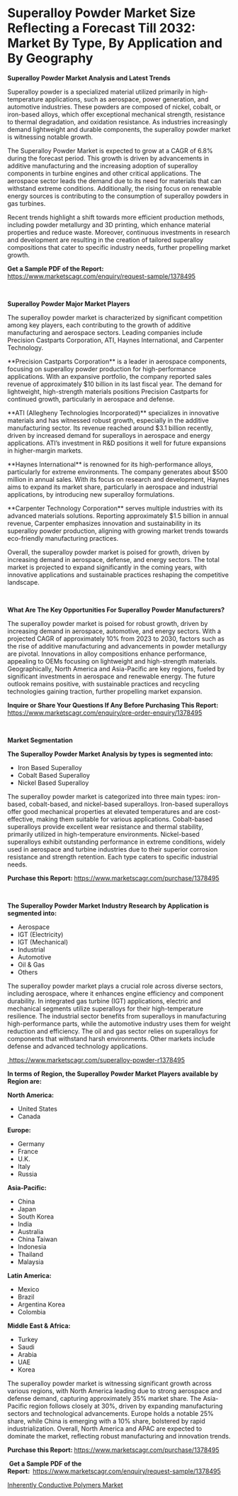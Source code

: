 <p><h1>Superalloy Powder Market Size Reflecting a Forecast Till 2032: Market By Type, By Application and By Geography</h1></p><p><strong>Superalloy Powder Market Analysis and Latest Trends</strong></p>
<p><p>Superalloy powder is a specialized material utilized primarily in high-temperature applications, such as aerospace, power generation, and automotive industries. These powders are composed of nickel, cobalt, or iron-based alloys, which offer exceptional mechanical strength, resistance to thermal degradation, and oxidation resistance. As industries increasingly demand lightweight and durable components, the superalloy powder market is witnessing notable growth.</p><p>The Superalloy Powder Market is expected to grow at a CAGR of 6.8% during the forecast period. This growth is driven by advancements in additive manufacturing and the increasing adoption of superalloy components in turbine engines and other critical applications. The aerospace sector leads the demand due to its need for materials that can withstand extreme conditions. Additionally, the rising focus on renewable energy sources is contributing to the consumption of superalloy powders in gas turbines.</p><p>Recent trends highlight a shift towards more efficient production methods, including powder metallurgy and 3D printing, which enhance material properties and reduce waste. Moreover, continuous investments in research and development are resulting in the creation of tailored superalloy compositions that cater to specific industry needs, further propelling market growth.</p></p>
<p><strong>Get a Sample PDF of the Report:&nbsp;</strong> <a href="https://www.marketscagr.com/enquiry/request-sample/1378495?utm_campaign=2998&utm_medium=2&utm_source=Github&utm_content=ia&utm_term=31032025&utm_id=superalloy-powder">https://www.marketscagr.com/enquiry/request-sample/1378495</a></p>
<p>&nbsp;</p>
<p><strong>Superalloy Powder Major Market Players</strong></p>
<p><p>The superalloy powder market is characterized by significant competition among key players, each contributing to the growth of additive manufacturing and aerospace sectors. Leading companies include Precision Castparts Corporation, ATI, Haynes International, and Carpenter Technology.</p><p>**Precision Castparts Corporation** is a leader in aerospace components, focusing on superalloy powder production for high-performance applications. With an expansive portfolio, the company reported sales revenue of approximately $10 billion in its last fiscal year. The demand for lightweight, high-strength materials positions Precision Castparts for continued growth, particularly in aerospace and defense.</p><p>**ATI (Allegheny Technologies Incorporated)** specializes in innovative materials and has witnessed robust growth, especially in the additive manufacturing sector. Its revenue reached around $3.1 billion recently, driven by increased demand for superalloys in aerospace and energy applications. ATI’s investment in R&D positions it well for future expansions in higher-margin markets.</p><p>**Haynes International** is renowned for its high-performance alloys, particularly for extreme environments. The company generates about $500 million in annual sales. With its focus on research and development, Haynes aims to expand its market share, particularly in aerospace and industrial applications, by introducing new superalloy formulations.</p><p>**Carpenter Technology Corporation** serves multiple industries with its advanced materials solutions. Reporting approximately $1.5 billion in annual revenue, Carpenter emphasizes innovation and sustainability in its superalloy powder production, aligning with growing market trends towards eco-friendly manufacturing practices.</p><p>Overall, the superalloy powder market is poised for growth, driven by increasing demand in aerospace, defense, and energy sectors. The total market is projected to expand significantly in the coming years, with innovative applications and sustainable practices reshaping the competitive landscape.</p></p>
<p>&nbsp;</p>
<p><strong>What Are The Key Opportunities For Superalloy Powder Manufacturers?</strong></p>
<p><p>The superalloy powder market is poised for robust growth, driven by increasing demand in aerospace, automotive, and energy sectors. With a projected CAGR of approximately 10% from 2023 to 2030, factors such as the rise of additive manufacturing and advancements in powder metallurgy are pivotal. Innovations in alloy compositions enhance performance, appealing to OEMs focusing on lightweight and high-strength materials. Geographically, North America and Asia-Pacific are key regions, fueled by significant investments in aerospace and renewable energy. The future outlook remains positive, with sustainable practices and recycling technologies gaining traction, further propelling market expansion.</p></p>
<p><strong>Inquire or Share Your Questions If Any Before Purchasing This Report:</strong> <a href="https://www.marketscagr.com/enquiry/pre-order-enquiry/1378495?utm_campaign=2998&utm_medium=2&utm_source=Github&utm_content=ia&utm_term=31032025&utm_id=superalloy-powder">https://www.marketscagr.com/enquiry/pre-order-enquiry/1378495</a></p>
<p>&nbsp;</p>
<p><strong>Market Segmentation</strong></p>
<p><strong>The Superalloy Powder Market Analysis by types is segmented into:</strong></p>
<p><ul><li>Iron Based Superalloy</li><li>Cobalt Based Superalloy</li><li>Nickel Based Superalloy</li></ul></p>
<p><p>The superalloy powder market is categorized into three main types: iron-based, cobalt-based, and nickel-based superalloys. Iron-based superalloys offer good mechanical properties at elevated temperatures and are cost-effective, making them suitable for various applications. Cobalt-based superalloys provide excellent wear resistance and thermal stability, primarily utilized in high-temperature environments. Nickel-based superalloys exhibit outstanding performance in extreme conditions, widely used in aerospace and turbine industries due to their superior corrosion resistance and strength retention. Each type caters to specific industrial needs.</p></p>
<p><strong>Purchase this Report:&nbsp;</strong><a href="https://www.marketscagr.com/purchase/1378495?utm_campaign=2998&utm_medium=2&utm_source=Github&utm_content=ia&utm_term=31032025&utm_id=superalloy-powder">https://www.marketscagr.com/purchase/1378495</a></p>
<p>&nbsp;</p>
<p><strong>The Superalloy Powder Market Industry Research by Application is segmented into:</strong></p>
<p><ul><li>Aerospace</li><li>IGT (Electricity)</li><li>IGT (Mechanical)</li><li>Industrial</li><li>Automotive</li><li>Oil & Gas</li><li>Others</li></ul></p>
<p><p>The superalloy powder market plays a crucial role across diverse sectors, including aerospace, where it enhances engine efficiency and component durability. In integrated gas turbine (IGT) applications, electric and mechanical segments utilize superalloys for their high-temperature resilience. The industrial sector benefits from superalloys in manufacturing high-performance parts, while the automotive industry uses them for weight reduction and efficiency. The oil and gas sector relies on superalloys for components that withstand harsh environments. Other markets include defense and advanced technology applications.</p></p>
<p><a href="https://www.marketscagr.com/superalloy-powder-r1378495?utm_campaign=2998&utm_medium=2&utm_source=Github&utm_content=ia&utm_term=31032025&utm_id=superalloy-powder">&nbsp;https://www.marketscagr.com/superalloy-powder-r1378495</a></p>
<p><strong>In terms of Region, the Superalloy Powder Market Players available by Region are:</strong></p>
<p>
    <p> <strong> North America: </strong>
        <ul>
            <li>United States</li>
            <li>Canada</li>
        </ul>
        </p> 
    <p> <strong> Europe: </strong>
        <ul>
            <li>Germany</li>
            <li>France</li>
            <li>U.K.</li>
            <li>Italy</li>
            <li>Russia</li>
        </ul>
        </p> 
    <p> <strong> Asia-Pacific: </strong>
        <ul>
            <li>China</li>
            <li>Japan</li>
            <li>South Korea</li>
            <li>India</li>
            <li>Australia</li>
            <li>China Taiwan</li>
            <li>Indonesia</li>
            <li>Thailand</li>
            <li>Malaysia</li>
        </ul>
        </p> 
    <p> <strong> Latin America: </strong>
        <ul>
            <li>Mexico</li>
            <li>Brazil</li>
            <li>Argentina Korea</li>
            <li>Colombia</li>
        </ul>
        </p> 
    <p> <strong> Middle East & Africa: </strong>
        <ul>
            <li>Turkey</li>
            <li>Saudi</li>
            <li>Arabia</li>
            <li>UAE</li>
            <li>Korea</li>
        </ul>
    </p>
    </p>
<p><p>The superalloy powder market is witnessing significant growth across various regions, with North America leading due to strong aerospace and defense demand, capturing approximately 35% market share. The Asia-Pacific region follows closely at 30%, driven by expanding manufacturing sectors and technological advancements. Europe holds a notable 25% share, while China is emerging with a 10% share, bolstered by rapid industrialization. Overall, North America and APAC are expected to dominate the market, reflecting robust manufacturing and innovation trends.</p></p>
<p><strong>Purchase this Report: </strong><a href="https://www.marketscagr.com/purchase/1378495?utm_campaign=2998&utm_medium=2&utm_source=Github&utm_content=ia&utm_term=31032025&utm_id=superalloy-powder">https://www.marketscagr.com/purchase/1378495</a></p>
<p>&nbsp;<strong>Get a Sample PDF of the Report:&nbsp;&nbsp;</strong><a href="https://www.marketscagr.com/enquiry/request-sample/1378495?utm_campaign=2998&utm_medium=2&utm_source=Github&utm_content=ia&utm_term=31032025&utm_id=superalloy-powder">https://www.marketscagr.com/enquiry/request-sample/1378495</a></p>
<p><strong></strong></p>
<p><p><a href="https://github.com/verikaahova/Market-Research-Report-List-1/blob/main/inherently-conductive-polymers-market.md?utm_campaign=2998&utm_medium=2&utm_source=Github&utm_content=ia&utm_term=31032025&utm_id=superalloy-powder">Inherently Conductive Polymers Market</a></p></p>
